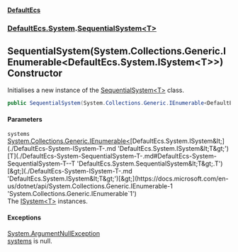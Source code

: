 #### [DefaultEcs](./index.md 'index')
### [DefaultEcs.System](./DefaultEcs-System.md 'DefaultEcs.System').[SequentialSystem&lt;T&gt;](./DefaultEcs-System-SequentialSystem-T-.md 'DefaultEcs.System.SequentialSystem&lt;T&gt;')
## SequentialSystem(System.Collections.Generic.IEnumerable&lt;DefaultEcs.System.ISystem&lt;T&gt;&gt;) Constructor
Initialises a new instance of the [SequentialSystem&lt;T&gt;](./DefaultEcs-System-SequentialSystem-T-.md 'DefaultEcs.System.SequentialSystem&lt;T&gt;') class.  
```csharp
public SequentialSystem(System.Collections.Generic.IEnumerable<DefaultEcs.System.ISystem<T>> systems);
```
#### Parameters
<a name='DefaultEcs-System-SequentialSystem-T--SequentialSystem(System-Collections-Generic-IEnumerable-DefaultEcs-System-ISystem-T--)-systems'></a>
`systems` [System.Collections.Generic.IEnumerable&lt;](https://docs.microsoft.com/en-us/dotnet/api/System.Collections.Generic.IEnumerable-1 'System.Collections.Generic.IEnumerable`1')[DefaultEcs.System.ISystem&lt;](./DefaultEcs-System-ISystem-T-.md 'DefaultEcs.System.ISystem&lt;T&gt;')[T](./DefaultEcs-System-SequentialSystem-T-.md#DefaultEcs-System-SequentialSystem-T--T 'DefaultEcs.System.SequentialSystem&lt;T&gt;.T')[&gt;](./DefaultEcs-System-ISystem-T-.md 'DefaultEcs.System.ISystem&lt;T&gt;')[&gt;](https://docs.microsoft.com/en-us/dotnet/api/System.Collections.Generic.IEnumerable-1 'System.Collections.Generic.IEnumerable`1')  
The [ISystem&lt;T&gt;](./DefaultEcs-System-ISystem-T-.md 'DefaultEcs.System.ISystem&lt;T&gt;') instances.  
  
#### Exceptions
[System.ArgumentNullException](https://docs.microsoft.com/en-us/dotnet/api/System.ArgumentNullException 'System.ArgumentNullException')  
[systems](#DefaultEcs-System-SequentialSystem-T--SequentialSystem(System-Collections-Generic-IEnumerable-DefaultEcs-System-ISystem-T--)-systems 'DefaultEcs.System.SequentialSystem&lt;T&gt;.SequentialSystem(System.Collections.Generic.IEnumerable&lt;DefaultEcs.System.ISystem&lt;T&gt;&gt;).systems') is null.  
